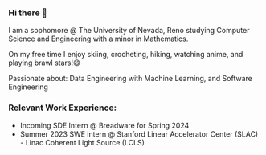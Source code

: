 ### Hi there 👋
I am a sophomore @ The University of Nevada, Reno studying Computer Science and Engineering with a minor in Mathematics.

On my free time I enjoy skiing, crocheting, hiking, watching anime, and playing brawl stars!😄

Passionate about: Data Engineering with Machine Learning, and Software Engineering

### Relevant Work Experience:
- Incoming SDE Intern @ Breadware for Spring 2024
- Summer 2023 SWE intern @ Stanford Linear Accelerator Center (SLAC) - Linac Coherent Light Source (LCLS)
<!--
**joshmatni/joshmatni** is a ✨ _special_ ✨ repository because its `README.md` (this file) appears on your GitHub profile.

Here are some ideas to get you started:

- 🔭 I’m currently working on ...
- 🌱 I’m currently learning ...
- 👯 I’m looking to collaborate on ...
- 🤔 I’m looking for help with ...
- 💬 Ask me about ...
- 📫 How to reach me: ...
- 😄 Pronouns: ...
- ⚡ Fun fact: ...
-->
